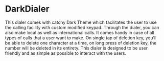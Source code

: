 # DarkDialer
 This dialer comes with catchy Dark Theme which facilitates the user to use the calling facility with custom modified keypad.  Through the dialer, you can also make local as well as international calls. It comes handy in case of all types of calls that a user want to make.  On single tap of deletion key, you'll be able to delete one character at a time, on long press of deletion key, the number will be deleted in its entirety.  This dialer is designed to be user friendly and as simple as possible to interact with the users.
